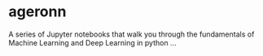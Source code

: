 # ageronn
A series of Jupyter notebooks that walk you through the fundamentals of Machine Learning and Deep Learning in python …
